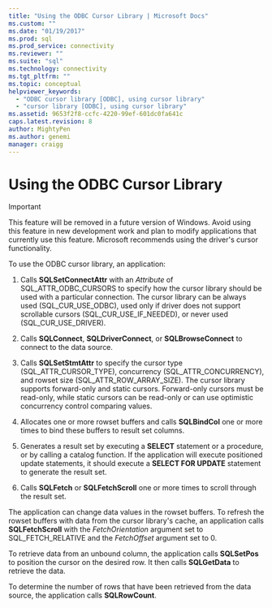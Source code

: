```yaml
---
title: "Using the ODBC Cursor Library | Microsoft Docs"
ms.custom: ""
ms.date: "01/19/2017"
ms.prod: sql
ms.prod_service: connectivity
ms.reviewer: ""
ms.suite: "sql"
ms.technology: connectivity
ms.tgt_pltfrm: ""
ms.topic: conceptual
helpviewer_keywords: 
  - "ODBC cursor library [ODBC], using cursor library"
  - "cursor library [ODBC], using cursor library"
ms.assetid: 9653f2f8-ccfc-4220-99ef-601dc0fa641c
caps.latest.revision: 8
author: MightyPen
ms.author: genemi
manager: craigg
---
```

# Using the ODBC Cursor Library
> [!IMPORTANT]  
>  This feature will be removed in a future version of Windows. Avoid using this feature in new development work and plan to modify applications that currently use this feature. Microsoft recommends using the driver's cursor functionality.  
  
 To use the ODBC cursor library, an application:  
  
1.  Calls **SQLSetConnectAttr** with an *Attribute* of SQL_ATTR_ODBC_CURSORS to specify how the cursor library should be used with a particular connection. The cursor library can be always used (SQL_CUR_USE_ODBC), used only if driver does not support scrollable cursors (SQL_CUR_USE_IF_NEEDED), or never used (SQL_CUR_USE_DRIVER).  
  
2.  Calls **SQLConnect**, **SQLDriverConnect**, or **SQLBrowseConnect** to connect to the data source.  
  
3.  Calls **SQLSetStmtAttr** to specify the cursor type (SQL_ATTR_CURSOR_TYPE), concurrency (SQL_ATTR_CONCURRENCY), and rowset size (SQL_ATTR_ROW_ARRAY_SIZE). The cursor library supports forward-only and static cursors. Forward-only cursors must be read-only, while static cursors can be read-only or can use optimistic concurrency control comparing values.  
  
4.  Allocates one or more rowset buffers and calls **SQLBindCol** one or more times to bind these buffers to result set columns.  
  
5.  Generates a result set by executing a **SELECT** statement or a procedure, or by calling a catalog function. If the application will execute positioned update statements, it should execute a **SELECT FOR UPDATE** statement to generate the result set.  
  
6.  Calls **SQLFetch** or **SQLFetchScroll** one or more times to scroll through the result set.  
  
 The application can change data values in the rowset buffers. To refresh the rowset buffers with data from the cursor library's cache, an application calls **SQLFetchScroll** with the *FetchOrientation* argument set to SQL_FETCH_RELATIVE and the *FetchOffset* argument set to 0.  
  
 To retrieve data from an unbound column, the application calls **SQLSetPos** to position the cursor on the desired row. It then calls **SQLGetData** to retrieve the data.  
  
 To determine the number of rows that have been retrieved from the data source, the application calls **SQLRowCount**.

